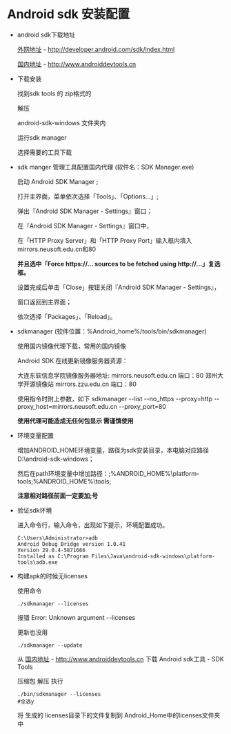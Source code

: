 # Android sdk 安装配置

- android sdk下载地址

    [外网地址](http://developer.android.com/sdk/index.html) - http://developer.android.com/sdk/index.html

    [国内地址](http://www.androiddevtools.cn) - http://www.androiddevtools.cn

- 下载安装

    找到sdk tools 的 zip格式的

    解压

    android-sdk-windows 文件夹内

    运行sdk manager

    选择需要的工具下载

- sdk manger 管理工具配置国内代理  (软件名：SDK Manager.exe)

    启动 Android SDK Manager ;

    打开主界面，菜单依次选择「Tools」、「Options...」;
    
    弹出『Android SDK Manager - Settings』窗口；

    在『Android SDK Manager - Settings』窗口中，
    
    在「HTTP Proxy Server」和「HTTP Proxy Port」输入框内填入mirrors.neusoft.edu.cn和80
    
    **并且选中「Force https://... sources to be fetched using http://...」复选框。**
    
    设置完成后单击「Close」按钮关闭『Android SDK Manager - Settings』，
    
    窗口返回到主界面；

    依次选择「Packages」、「Reload」。


- sdkmanager (软件位置：%Android_home%/tools/bin/sdkmanager)

    使用国内镜像代理下载，常用的国内镜像

    Android SDK 在线更新镜像服务器资源：

    大连东软信息学院镜像服务器地址:
    mirrors.neusoft.edu.cn 端口：80
    郑州大学开源镜像站
    mirrors.zzu.edu.cn 端口：80

    使用指令时附上参数，如下
    sdkmanager --list --no_https --proxy=http --proxy_host=mirrors.neusoft.edu.cn --proxy_port=80

    **使用代理可能造成无任何包显示 需谨慎使用**

- 环境变量配置


    增加ANDROID_HOME环境变量，路径为sdk安装目录，本电脑对应路径D:\android-sdk-windows；
    
    然后在path环境变量中增加路径：;%ANDROID_HOME%\platform-tools;%ANDROID_HOME%\tools; 
    
    **注意相对路径前面一定要加;号**

- 验证sdk环境

    进入命令行，输入命令，出现如下提示，环境配置成功。
    ```    
    C:\Users\Administrator>adb
    Android Debug Bridge version 1.0.41
    Version 29.0.4-5871666
    Installed as C:\Program Files\Java\android-sdk-windows\platform-tools\adb.exe
    ```
    

- 构建apk的时候无licenses

    使用命令
    ```
    ./sdkmanager --licenses
    ```

    报错 Error: Unknown argument --licenses

    更新也没用
    ```
    ./sdkmanager --update
    ```

    从   [国内地址](http://www.androiddevtools.cn) - http://www.androiddevtools.cn 下载 Android sdk工具 - SDK Tools 

    压缩包 解压 执行 
    ```
    ./bin/sdkmanager --licenses
    #全选y
    ```
    将 生成的 licenses目录下的文件复制到 Android_Home中的licenses文件夹中